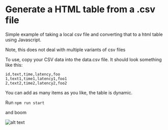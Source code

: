 # Generate a HTML table from a .csv file

Simple example of taking a local csv file and converting that to a html table using Javascript.

Note, this does not deal with multiple variants of csv files

To use, copy your CSV data into the data.csv file. It should look something like this:

```
id,text,time,latency,foo
1,text1,time1,latency1,foo1
2,text2,time2,latency2,foo2
```

You can add as many items as you like, the table is dynamic.

Run `npm run start`

and boom

![alt text](https://github.com/benwdev/dynamicCSVTable/img/tableOutputExample.png "Example of table output")
